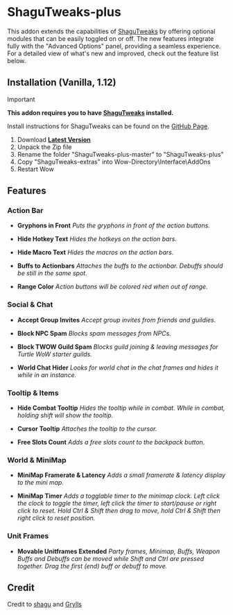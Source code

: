 # ShaguTweaks-plus

This addon extends the capabilities of [ShaguTweaks](https://github.com/shagu/ShaguTweaks) by offering optional modules that can be easily toggled on or off. The new features integrate fully with the "Advanced Options" panel, providing a seamless experience.
For a detailed view of what's new and improved, check out the feature list below.


## Installation (Vanilla, 1.12)

> [!IMPORTANT]
>
> **This addon requires you to have [ShaguTweaks](https://github.com/shagu/ShaguTweaks) installed.**
>
> Install instructions for ShaguTweaks can be found on the [GitHub Page](https://github.com/shagu/ShaguTweaks).

1. Download **[Latest Version](https://github.com/AmonRA/ShaguTweaks-plus/archive/master.zip)**
2. Unpack the Zip file
3. Rename the folder "ShaguTweaks-plus-master" to "ShaguTweaks-plus"
4. Copy "ShaguTweaks-extras" into Wow-Directory\Interface\AddOns
5. Restart Wow


## Features

### Action Bar
- **Gryphons in Front**
  *Puts the gryphons in front of the action buttons.*

- **Hide Hotkey Text**
  *Hides the hotkeys on the action bars.*

- **Hide Macro Text**
  *Hides the macros on the action bars.*

- **Buffs to Actionbars**
  *Attaches the buffs to the actionbar. Debuffs should be still in the same spot.*

- **Range Color**
  *Action buttons will be colored red when out of range.*

### Social & Chat
- **Accept Group Invites**
  *Accept group invites from friends and guildies.*

- **Block NPC Spam**
  *Blocks spam messages from NPCs.*

- **Block TWOW Guild Spam**
  *Blocks guild joining & leaving messages for Turtle WoW starter guilds.*

- **World Chat Hider**
  *Looks for world chat in the chat frames and hides it while in an instance.*

### Tooltip & Items
- **Hide Combat Tooltip**
  *Hides the tooltip while in combat. While in combat, holding shift will show the tooltip.*

- **Cursor Tooltip**
  *Attaches the tooltip to the cursor.*

- **Free Slots Count**
  *Adds a free slots count to the backpack button.*

### World & MiniMap
- **MiniMap Framerate & Latency**
  *Adds a small framerate & latency display to the mini map.*

- **MiniMap Timer**
  *Adds a togglable timer to the minimap clock.*
  *Left click the clock to toggle the timer, left click the timer to start/pause or right click to reset.*
  *Hold Ctrl & Shift then drag to move, hold Ctrl & Shift then right click to reset position.*

### Unit Frames
- **Movable Unitframes Extended**
  *Party frames, Minimap, Buffs, Weapon Buffs and Debuffs can be moved while Shift and Ctrl are pressed together. Drag the first (end) buff or debuff to move.*

## Credit
Credit to [shagu](https://github.com/shagu) and [Grylls](https://github.com/GryllsAddons)
